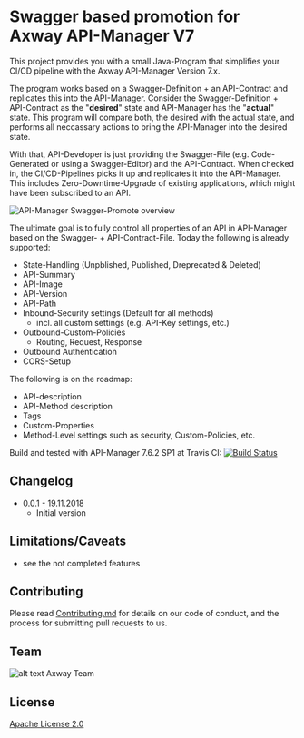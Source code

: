 # Swagger based promotion for Axway API-Manager V7

This project provides you with a small Java-Program that simplifies your CI/CD pipeline with the Axway API-Manager Version 7.x. 

The program works based on a Swagger-Definition + an API-Contract and replicates this into the API-Manager. Consider the Swagger-Definition + API-Contract as the "__desired__" state and API-Manager has the "__actual__" state. This program will compare both, the desired with the actual state, and performs all neccassary actions to bring the API-Manager into the desired state.

With that, API-Developer is just providing the Swagger-File (e.g. Code-Generated or using a Swagger-Editor) and the API-Contract. When checked in, the CI/CD-Pipelines picks it up and replicates it into the API-Manager. 
This includes Zero-Downtime-Upgrade of existing applications, which might have been subscribed to an API.

![API-Manager Swagger-Promote overview]( https://github.com/Axway-API-Management-Plus/apimanager-swagger-promote/blob/master/src/lib/images/apimanager-swagger-promote-overview.png )

The ultimate goal is to fully control all properties of an API in API-Manager based on the Swagger- + API-Contract-File.
Today the following is already supported:
- State-Handling (Unpblished, Published, Dreprecated & Deleted)
- API-Summary
- API-Image 
- API-Version
- API-Path
- Inbound-Security settings (Default for all methods)
  - incl. all custom settings (e.g. API-Key settings, etc.)
- Outbound-Custom-Policies
  - Routing, Request, Response
- Outbound Authentication
- CORS-Setup

The following is on the roadmap:
- API-description
- API-Method description
- Tags
- Custom-Properties
- Method-Level settings such as security, Custom-Policies, etc.

Build and tested with API-Manager 7.6.2 SP1 at Travis CI: [![Build Status](https://travis-ci.org/Axway-API-Management-Plus/apimanager-swagger-promote.svg?branch=master)](https://travis-ci.org/Axway-API-Management-Plus/apimanager-swagger-promote)

## Changelog
- 0.0.1 - 19.11.2018
  - Initial version


## Limitations/Caveats
- see the not completed features

## Contributing

Please read [Contributing.md](https://github.com/Axway-API-Management-Plus/Common/blob/master/Contributing.md) for details on our code of conduct, and the process for submitting pull requests to us.

## Team

![alt text][Axwaylogo] Axway Team

[Axwaylogo]: https://github.com/Axway-API-Management/Common/blob/master/img/AxwayLogoSmall.png  "Axway logo"


## License
[Apache License 2.0](/LICENSE)
